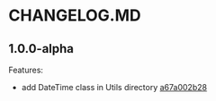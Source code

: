 # CHANGELOG.MD

## 1.0.0-alpha
Features:
 - add DateTime class in Utils directory [a67a002b28](https://github.com/icarojobs/semantic-versioning/commit/a67a002b288723f1842d6aee31c13030e59222c2)
